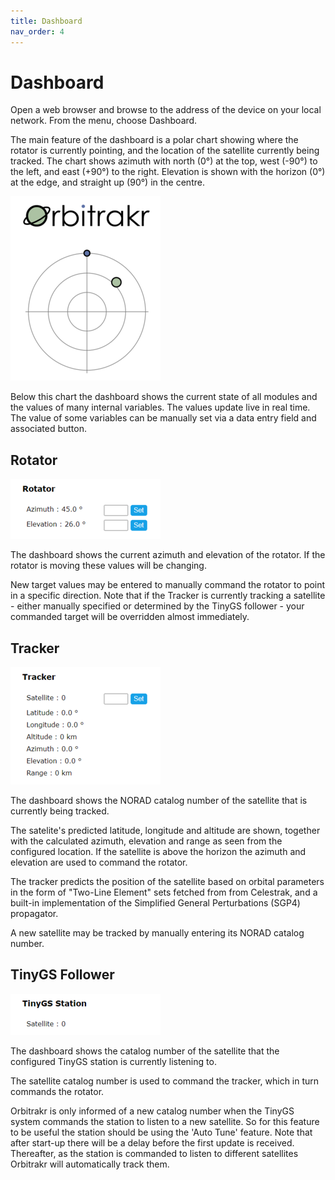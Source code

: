 ```yaml
---
title: Dashboard
nav_order: 4
---
```


# Dashboard

Open a web browser and browse to the address of the device on your local network. From the menu, choose Dashboard.

The main feature of the dashboard is a polar chart showing where the rotator is currently pointing, and the location of the satellite currently being tracked. The chart shows azimuth with north (0°) at the top, west (-90°) to the left, and east (+90°) to the right. Elevation is shown with the horizon (0°) at the edge, and straight up (90°) in the centre.

![Polar Chart on the Dashboard](img/dashboard-chart.png)

Below this chart the dashboard shows the current state of all modules and the values of many internal variables. The values update live in real time. The value of some variables can be manually set via a data entry field and associated button.

## Rotator

![Rotator on the Dashboard](img/dashboard-rotator.png)

The dashboard shows the current azimuth and elevation of the rotator. If the rotator is moving these values will be changing.

New target values may be entered to manually command the rotator to point in a specific direction. Note that if the Tracker is currently tracking a satellite - either manually specified or determined by the TinyGS follower - your commanded target will be overridden almost immediately.

## Tracker

![Tracker on the Dashboard](img/dashboard-tracker.png)

The dashboard shows the NORAD catalog number of the satellite that is currently being tracked.

The satelite's predicted latitude, longitude and altitude are shown, together with the calculated azimuth, elevation and range as seen from the configured location. If the satellite is above the horizon the azimuth and elevation are used to command the rotator.

The tracker predicts the position of the satellite based on orbital parameters in the form of "Two-Line Element" sets fetched from from Celestrak, and a built-in implementation of the Simplified General Perturbations (SGP4) propagator.

A new satellite may be tracked by manually entering its NORAD catalog number.

## TinyGS Follower

![TinyGS on the Dashboard](img/dashboard-tinygs.png)

The dashboard shows the catalog number of the satellite that the configured TinyGS station is currently listening to.

The satellite catalog number is used to command the tracker, which in turn commands the rotator.

Orbitrakr is only informed of a new catalog number when the TinyGS system commands the station to listen to a new satellite. So for this feature to be useful the station should be using the 'Auto Tune' feature. Note that after start-up there will be a delay before the first update is received. Thereafter, as the station is commanded to listen to different satellites Orbitrakr will automatically track them.
